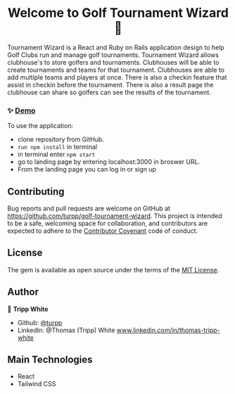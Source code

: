 <h1 align="center">Welcome to Golf Tournament Wizard 👋</h1>
<p>


Tournament Wizard is a React and Ruby on Rails application design to help Golf Clubs run and manage golf tournaments. Tournament Wizard allows clubhouse's to store golfers and tournaments. Clubhouses will be able to create tournaments and teams for that tournament. Clubhouses are able to add multiple teams and players at once. There is also a checkin feature that assist in checkin before the tournament. There is also a result page the clubhouse can share so golfers can see the results of the tournament.
</p>

### ✨ [Demo](https://www.youtube.com/watch?v=4heuGEGtJFI)

To use the application:
* clone repository from GitHub. 
* `run npm install` in terminal
* in terminal enter `npm start`
* go to landing page by entering localhost:3000 in broswer URL.
* From the landing page you can log in or sign up




## Contributing

Bug reports and pull requests are welcome on GitHub at https://github.com/turpp/golf-tournament-wizard. This project is intended to be a safe, welcoming space for collaboration, and contributors are expected to adhere to the [Contributor Covenant](contributor-covenant.org) code of conduct.

## License

The gem is available as open source under the terms of the [MIT License](http://opensource.org/licenses/MIT).


## Author

👤 **Tripp White**

* Github: [@turpp](https://github.com/turpp)
* LinkedIn: @Thomas (Tripp) White www.linkedin.com/in/thomas-tripp-white

    



## Main Technologies
* React
* Tailwind CSS





